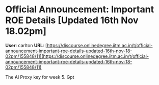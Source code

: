 # Official Announcement: Important ROE Details [Updated 16th Nov 18.02pm]

**User**: carlton
**URL**: [https://discourse.onlinedegree.iitm.ac.in/t/official-announcement-important-roe-details-updated-16th-nov-18-02pm/155848/11](https://discourse.onlinedegree.iitm.ac.in/t/official-announcement-important-roe-details-updated-16th-nov-18-02pm/155848/11)

The Ai Proxy key for week 5. Gpt
